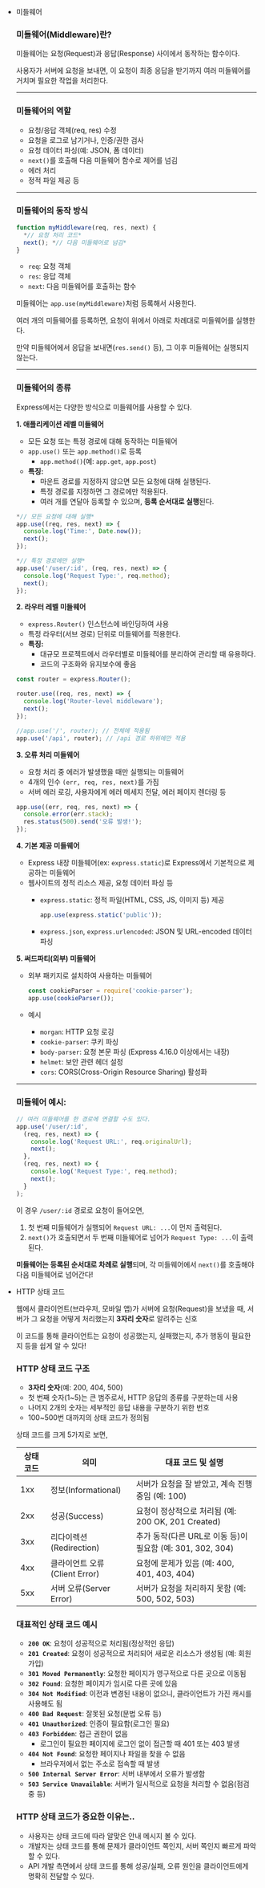 - 미들웨어
    
    ### 미들웨어(Middleware)란?
    
    미들웨어는 요청(Request)과 응답(Response) 사이에서 동작하는 함수이다.
    
    사용자가 서버에 요청을 보내면, 이 요청이 최종 응답을 받기까지 여러 미들웨어를 거치며 필요한 작업을 처리한다.
    
    ---
    
    ### 미들웨어의 역할
    
    - 요청/응답 객체(req, res) 수정
    - 요청을 로그로 남기거나, 인증/권한 검사
    - 요청 데이터 파싱(예: JSON, 폼 데이터)
    - `next()`를 호출해 다음 미들웨어 함수로 제어를 넘김
    - 에러 처리
    - 정적 파일 제공 등
    
    ---
    
    ### 미들웨어의 동작 방식
    
    ```jsx
    function myMiddleware(req, res, next) {
      *// 요청 처리 코드*
      next(); *// 다음 미들웨어로 넘김*
    }
    ```
    
    - `req`: 요청 객체
    - `res`: 응답 객체
    - `next`: 다음 미들웨어를 호출하는 함수
    
    미들웨어는 `app.use(myMiddleware)`처럼 등록해서 사용한다.
    
    여러 개의 미들웨어를 등록하면, 요청이 위에서 아래로 차례대로 미들웨어를 실행한다.
    
    만약 미들웨어에서 응답을 보내면(`res.send()` 등), 그 이후 미들웨어는 실행되지 않는다.
    
    ---
    
    ### **미들웨어의 종류**
    
    Express에서는 다양한 방식으로 미들웨어를 사용할 수 있다.
    
    **1. 애플리케이션 레벨 미들웨어**
    
    - 모든 요청 또는 특정 경로에 대해 동작하는 미들웨어
    - `app.use()` 또는 `app.method()`로 등록
        - `app.method()`(예: `app.get`, `app.post`)
    - **특징:**
        - 마운트 경로를 지정하지 않으면 모든 요청에 대해 실행된다.
        - 특정 경로를 지정하면 그 경로에만 적용된다.
        - 여러 개를 연달아 등록할 수 있으며, **등록 순서대로 실행**된다.
    
    ```jsx
    *// 모든 요청에 대해 실행*
    app.use((req, res, next) => {
      console.log('Time:', Date.now());
      next();
    });
    
    *// 특정 경로에만 실행*
    app.use('/user/:id', (req, res, next) => {
      console.log('Request Type:', req.method);
      next();
    });
    ```
    
    **2. 라우터 레벨 미들웨어**
    
    - `express.Router()` 인스턴스에 바인딩하여 사용
    - 특정 라우터(서브 경로) 단위로 미들웨어를 적용한다.
    - **특징:**
        - 대규모 프로젝트에서 라우터별로 미들웨어를 분리하여 관리할 때 유용하다.
        - 코드의 구조화와 유지보수에 좋음
    
    ```jsx
    const router = express.Router();
    
    router.use((req, res, next) => {
      console.log('Router-level middleware');
      next();
    });
    
    //app.use('/', router); // 전체에 적용됨
    app.use('/api', router); // /api 경로 하위에만 적용
    ```
    
    **3. 오류 처리 미들웨어**
    
    - 요청 처리 중 에러가 발생했을 때만 실행되는 미들웨어
    - 4개의 인수 `(err, req, res, next)`를 가짐
    - 서버 에러 로깅, 사용자에게 에러 메세지 전달, 에러 페이지 렌더링 등
    
    ```jsx
    app.use((err, req, res, next) => {
      console.error(err.stack);
      res.status(500).send('오류 발생!');
    });
    ```
    
    **4. 기본 제공 미들웨어**
    
    - Express 내장 미들웨어(ex: `express.static`)로 Express에서 기본적으로 제공하는 미들웨어
    - 웹사이트의 정적 리소스 제공, 요청 데이터 파싱 등
        - `express.static`: 정적 파일(HTML, CSS, JS, 이미지 등) 제공
            
            ```jsx
            app.use(express.static('public'));
            ```
            
        - `express.json`, `express.urlencoded`: JSON 및 URL-encoded 데이터 파싱
    
    **5. 써드파티(외부) 미들웨어**
    
    - 외부 패키지로 설치하여 사용하는 미들웨어
        
        ```jsx
        const cookieParser = require('cookie-parser');
        app.use(cookieParser());
        ```
        
    - 예시
        - `morgan`: HTTP 요청 로깅
        - `cookie-parser`: 쿠키 파싱
        - `body-parser`: 요청 본문 파싱 (Express 4.16.0 이상에서는 내장)
        - `helmet`: 보안 관련 헤더 설정
        - `cors`: CORS(Cross-Origin Resource Sharing) 활성화
    
    ---
    
    ### 미들웨어 예시:
    
    ```jsx
    // 여러 미들웨어를 한 경로에 연결할 수도 있다.
    app.use('/user/:id',
      (req, res, next) => {
        console.log('Request URL:', req.originalUrl);
        next();
      },
      (req, res, next) => {
        console.log('Request Type:', req.method);
        next();
      }
    );
    ```
    
    이 경우 `/user/:id` 경로로 요청이 들어오면,
    
    1. 첫 번째 미들웨어가 실행되어 `Request URL: ...`이 먼저 출력된다.
    2. `next()`가 호출되면서 두 번째 미들웨어로 넘어가 `Request Type: ...`이 출력된다.
    
    **미들웨어는 등록된 순서대로 차례로 실행**되며, 각 미들웨어에서 `next()`를 호출해야 다음 미들웨어로 넘어간다!
    
- HTTP 상태 코드
    
    웹에서 클라이언트(브라우저, 모바일 앱)가 서버에 요청(Request)을 보냈을 때, 서버가 그 요청을 어떻게 처리했는지 **3자리 숫자**로 알려주는 신호
    
    이 코드를 통해 클라이언트는 요청이 성공했는지, 실패했는지, 추가 행동이 필요한지 등을 쉽게 알 수 있다!
    
    ### HTTP 상태 코드 구조
    
    - **3자리 숫자**(예: 200, 404, 500)
    - 첫 번째 숫자(1~5)는 큰 범주로서, HTTP 응답의 종류를 구분하는데 사용
    - 나머지 2개의 숫자는 세부적인 응답 내용을 구분하기 위한 번호
    - 100~500번 대까지의 상태 코드가 정의됨
    
    상태 코드를 크게 5가지로 보면,
    
    | 상태 코드 | 의미 | 대표 코드 및 설명 |
    | --- | --- | --- |
    | 1xx | 정보(Informational) | 서버가 요청을 잘 받았고, 계속 진행 중임 (예: 100) |
    | 2xx | 성공(Success) | 요청이 정상적으로 처리됨 (예: 200 OK, 201 Created) |
    | 3xx | 리다이렉션(Redirection) | 추가 동작(다른 URL로 이동 등)이 필요함 (예: 301, 302, 304) |
    | 4xx | 클라이언트 오류(Client Error) | 요청에 문제가 있음 (예: 400, 401, 403, 404) |
    | 5xx | 서버 오류(Server Error) | 서버가 요청을 처리하지 못함 (예: 500, 502, 503) |
    
    ### 대표적인 상태 코드 예시
    
    - **`200 OK`**: 요청이 성공적으로 처리됨(정상적인 응답)
    - **`201 Created`**: 요청이 성공적으로 처리되어 새로운 리소스가 생성됨 (예: 회원가입)
    - **`301 Moved Permanently`**: 요청한 페이지가 영구적으로 다른 곳으로 이동됨
    - **`302 Found`**: 요청한 페이지가 임시로 다른 곳에 있음
    - **`304 Not Modified`**: 이전과 변경된 내용이 없으니, 클라이언트가 가진 캐시를 사용해도 됨
    - **`400 Bad Request`**: 잘못된 요청(문법 오류 등)
    - **`401 Unauthorized`**: 인증이 필요함(로그인 필요)
    - **`403 Forbidden`**: 접근 권한이 없음
        - 로그인이 필요한 페이지에 로그인 없이 접근할 때 401 또는 403 발생
    - **`404 Not Found`**: 요청한 페이지나 파일을 찾을 수 없음
        - 브라우저에서 없는 주소로 접속할 때 발생
    - **`500 Internal Server Error`**: 서버 내부에서 오류가 발생함
    - **`503 Service Unavailable`**: 서버가 일시적으로 요청을 처리할 수 없음(점검 중 등)
    
    ### HTTP 상태 코드가 중요한 이유는..
    
    - 사용자는 상태 코드에 따라 알맞은 안내 메시지 볼 수 있다.
    - 개발자는 상태 코드를 통해 문제가 클라이언트 쪽인지, 서버 쪽인지 빠르게 파악할 수 있다.
    - API 개발 측면에서 상태 코드를 통해 성공/실패, 오류 원인을 클라이언트에게 명확히 전달할 수 있다.